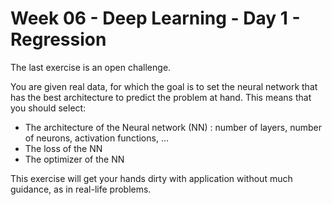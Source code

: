 # Week 06 - Deep Learning - Day 1 - Regression

The last exercise is an open challenge.

You are given real data, for which the goal is to set the neural network that has the best architecture to predict the problem at hand. This means that you should select:
- The architecture of the Neural network (NN) : number of layers, number of neurons, activation functions, ...
- The loss of the NN
- The optimizer of the NN

This exercise will get your hands dirty with application without much guidance, as in real-life problems.
